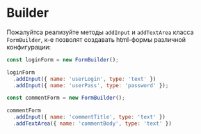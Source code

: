 # Builder

Пожалуйтса реализуйте методы `addInput` и `addTextArea` класса `FormBuilder`,
к-е позволят создавать html-формы различной конфигурации:

```js
const loginForm = new FormBuilder();

loginForm
  .addInput({ name: 'userLogin', type: 'text' })
  .addInput({ name: 'userPass', type: 'password' });

const commentForm = new FormBuilder();

commentForm
  .addInput({ name: 'commentTitle', type: 'text' })
  .addTextArea({ name: 'commentBody', type: 'text' })
```
